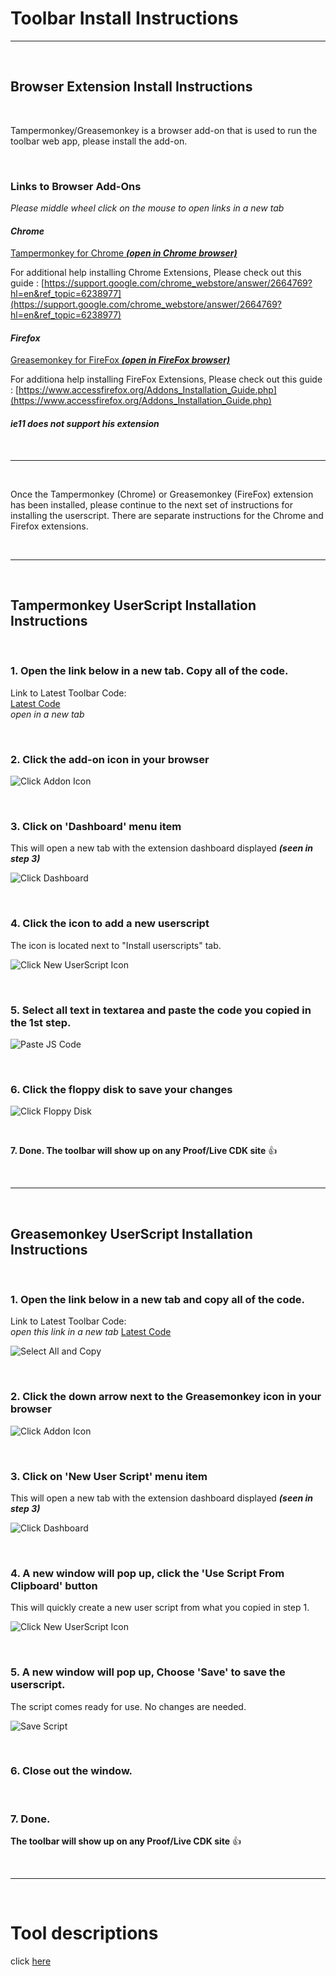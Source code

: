 # Toolbar Install Instructions
---

<br>

## Browser Extension Install Instructions

<br>

Tampermonkey/Greasemonkey is a browser add-on that is used to run the toolbar web app, please install the add-on.

<br>

### Links to Browser Add-Ons<br>
*Please middle wheel click on the mouse to open links in a new tab*<br>

#### *Chrome*<br>
[Tampermonkey for Chrome ***(open in Chrome browser)***](https://chrome.google.com/webstore/detail/tampermonkey/dhdgffkkebhmkfjojejmpbldmpobfkfo?hl=en)

For additional help installing Chrome Extensions, Please check out this guide : [https://support.google.com/chrome_webstore/answer/2664769?hl=en&ref_topic=6238977](https://support.google.com/chrome_webstore/answer/2664769?hl=en&ref_topic=6238977)

#### *Firefox*<br>
[Greasemonkey for FireFox ***(open in FireFox browser)***](https://addons.mozilla.org/en-US/firefox/addon/greasemonkey/)

For additiona help installing FireFox Extensions, Please check out this guide : [https://www.accessfirefox.org/Addons_Installation_Guide.php](https://www.accessfirefox.org/Addons_Installation_Guide.php)

#### *ie11 does not support his extension*<br>

<br>

---

<br>

Once the Tampermonkey (Chrome) or Greasemonkey (FireFox) extension has been installed, please continue to the next set of instructions for installing the userscript.
There are separate instructions for the Chrome and Firefox extensions.

<br>

---

<br>

## Tampermonkey UserScript Installation Instructions

<br>

### 1. Open the link below in a new tab.  Copy all of the code.

Link to Latest Toolbar Code:<br>
[Latest Code](https://raw.githubusercontent.com/cirept/QA_Toolbox/master/assets/js/meta.js)<br>
*open in a new tab*

<br>

### 2. Click the add-on icon in your browser

![Click Addon Icon](images/clickIcon.png)

<br>

### 3. Click on 'Dashboard' menu item<br>
This will open a new tab with the extension dashboard displayed ***(seen in step 3)***

![Click Dashboard](images/clickDashboard.png)

<br>

### 4. Click the icon to add a new userscript<br>
The icon is located next to "Install userscripts" tab.

![Click New UserScript Icon](images/clickNewScript.png)

<br>

### 5. Select all text in textarea and paste the code you copied in the 1st step.

![Paste JS Code](images/pasteCode.png)

<br>

### 6. Click the floppy disk to save your changes

![Click Floppy Disk](images/clickSave.png)

<br>

**7. Done.  The toolbar will show up on any Proof/Live CDK site** :thumbsup:

<br>

---

<br>

## Greasemonkey UserScript Installation Instructions

<br>

### 1. Open the link below in a new tab and copy all of the code.

Link to Latest Toolbar Code:<br>
*open this link in a new tab*
[Latest Code](https://raw.githubusercontent.com/cirept/QA_Toolbox/master/assets/js/meta.js)<br>


![Select All and Copy](images/selectAllCopy.jpg)

<br>

### 2. Click the down arrow next to the Greasemonkey icon in your browser

![Click Addon Icon](images/firefox-greasemonkey.png)

<br>

### 3. Click on 'New User Script' menu item<br>
This will open a new tab with the extension dashboard displayed ***(seen in step 3)***

![Click Dashboard](images/selectNewUserScript-firefox.png)

<br>

### 4. A new window will pop up, click the 'Use Script From Clipboard' button<br>
This will quickly create a new user script from what you copied in step 1.

![Click New UserScript Icon](images/clickUseScriptFromClipboard-firefox.png)

<br>

### 5. A new window will pop up, Choose 'Save' to save the userscript.
The script comes ready for use.  No changes are needed.

![Save Script](images/saveScript-firefox.png)

<br>

### 6. Close out the window.

<br>

### 7. Done.
**The toolbar will show up on any Proof/Live CDK site** :thumbsup:

<br>

---

<br>

# Tool descriptions

click [here](index)
